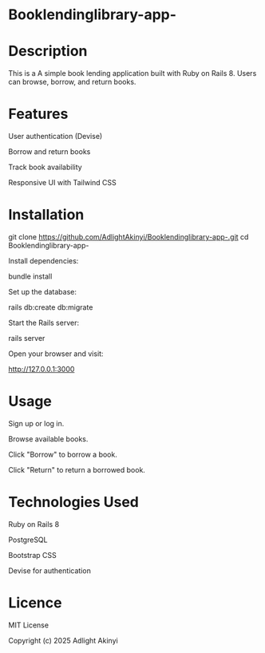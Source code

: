 # Booklendinglibrary-app-

# Description 
This is a A simple book lending application built with Ruby on Rails 8. Users can browse, borrow, and return books.

# Features
User authentication (Devise)

Borrow and return books

Track book availability

Responsive UI with Tailwind CSS

# Installation
git clone https://github.com/AdlightAkinyi/Booklendinglibrary-app-.git
cd Booklendinglibrary-app-

Install dependencies:

bundle install

Set up the database:

rails db:create db:migrate 

Start the Rails server:

rails server


Open your browser and visit:

 http://127.0.0.1:3000

# Usage

 Sign up or log in.

 Browse available books.

 Click "Borrow" to borrow a book.

 Click "Return" to return a borrowed book.

# Technologies Used

Ruby on Rails 8

PostgreSQL

Bootstrap CSS

Devise for authentication

# Licence

MIT License

Copyright (c) 2025 Adlight  Akinyi